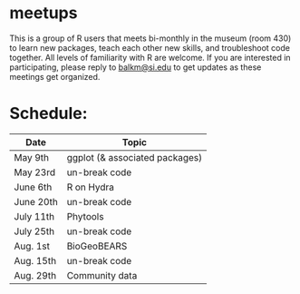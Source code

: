 # meetups

This is a group of R users that meets bi-monthly in the museum (room 430) to learn new packages, teach each other new skills, and troubleshoot code together. All levels of familiarity with R are welcome. If you are interested in participating, please reply to [balkm@si.edu](balkm@si.edu) to get updates as these meetings get organized.

# Schedule:
| Date | Topic|
|----|----|
| May 9th | ggplot (& associated packages) |
| May 23rd | un-break code |
| June 6th | R on Hydra |
| June 20th | un-break code |
| July 11th | Phytools |
| July 25th | un-break code |
| Aug. 1st | BioGeoBEARS |
| Aug. 15th | un-break code |
| Aug. 29th | Community data |
